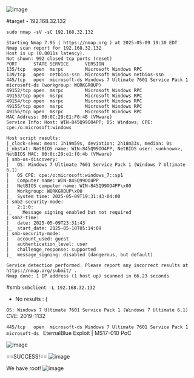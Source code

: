 
![image](https://github.com/user-attachments/assets/2672c784-b901-43e3-b69d-02e4e710d696)



#target - 192.168.32.132

`sudo nmap -sV -sC 192.168.32.132`
```
Starting Nmap 7.95 ( https://nmap.org ) at 2025-05-09 19:30 EDT
Nmap scan report for 192.168.32.132
Host is up (0.0011s latency).
Not shown: 992 closed tcp ports (reset)
PORT      STATE SERVICE      VERSION
135/tcp   open  msrpc        Microsoft Windows RPC
139/tcp   open  netbios-ssn  Microsoft Windows netbios-ssn
445/tcp   open  microsoft-ds Windows 7 Ultimate 7601 Service Pack 1 microsoft-ds (workgroup: WORKGROUP)
49152/tcp open  msrpc        Microsoft Windows RPC
49153/tcp open  msrpc        Microsoft Windows RPC
49154/tcp open  msrpc        Microsoft Windows RPC
49155/tcp open  msrpc        Microsoft Windows RPC
49156/tcp open  msrpc        Microsoft Windows RPC
MAC Address: 00:0C:29:E1:F0:4B (VMware)
Service Info: Host: WIN-845Q99OO4PP; OS: Windows; CPE: cpe:/o:microsoft:windows

Host script results:
|_clock-skew: mean: 1h19m59s, deviation: 2h18m33s, median: 0s
|_nbstat: NetBIOS name: WIN-845Q99OO4PP, NetBIOS user: <unknown>, NetBIOS MAC: 00:0c:29:e1:f0:4b (VMware)
| smb-os-discovery: 
|   OS: Windows 7 Ultimate 7601 Service Pack 1 (Windows 7 Ultimate 6.1)
|   OS CPE: cpe:/o:microsoft:windows_7::sp1
|   Computer name: WIN-845Q99OO4PP
|   NetBIOS computer name: WIN-845Q99OO4PP\x00
|   Workgroup: WORKGROUP\x00
|_  System time: 2025-05-09T19:31:43-04:00
| smb2-security-mode: 
|   2:1:0: 
|_    Message signing enabled but not required
| smb2-time: 
|   date: 2025-05-09T23:31:43
|_  start_date: 2025-05-10T05:14:09
| smb-security-mode: 
|   account_used: guest
|   authentication_level: user
|   challenge_response: supported
|_  message_signing: disabled (dangerous, but default)

Service detection performed. Please report any incorrect results at https://nmap.org/submit/ .
Nmap done: 1 IP address (1 host up) scanned in 66.23 seconds

```

#smb 
`smbclient -L 192.168.32.132`
- No results : ( 


 `OS: Windows 7 Ultimate 7601 Service Pack 1 (Windows 7 Ultimate 6.1)`
CVE:
2019-1132



`445/tcp   open  microsoft-ds Windows 7 Ultimate 7601 Service Pack 1 microsoft-ds `
EternalBlue Exploit | MS17-010 PoC

![image](https://github.com/user-attachments/assets/a119baf8-3dd2-457a-90eb-d22c07df23f1)

==SUCCESS!==
![image](https://github.com/user-attachments/assets/36fe1a4d-0ba4-4153-ae5d-4384f13da565)


We have root!
![image](https://github.com/user-attachments/assets/c36716ed-b53f-438c-a3f0-10aa053ddfb0)

